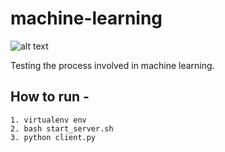 # machine-learning
![alt text](/machine-learning/master/Space_view.jpg)

Testing the process involved in machine learning.
## How to run - 
```
1. virtualenv env
2. bash start_server.sh
3. python client.py

```
